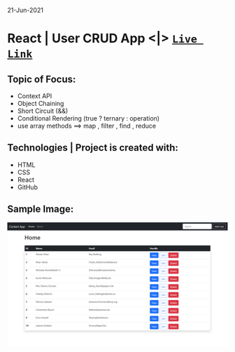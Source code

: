 21-Jun-2021

# React | User CRUD App <|> [`Live Link`](https://react-simple-shopping-cart-app.netlify.app/) 

## Topic of Focus:
* Context API
* Object Chaining
* Short Circuit (&&)
* Conditional Rendering (true ? ternary : operation)
* use array methods ==> map , filter , find , reduce


## Technologies | Project is created with: 
* HTML 
* CSS
* React 
* GitHub

## Sample Image:
<img src='./src/img/1.png'/>